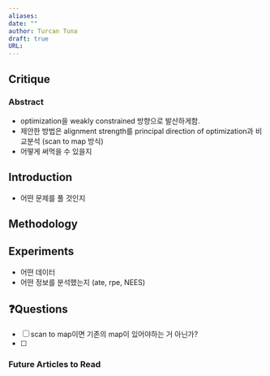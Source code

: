 ```yaml
---
aliases: 
date: ""
author: Turcan Tuna
draft: true
URL:
---
```


## Critique
### Abstract
- optimization을 weakly constrained 방향으로 발산하게함.
- 제안한 방법은 alignment strength를 principal direction of optimization과 비교분석 (scan to map 방식)
- 어떻게 써먹을 수 있을지

## Introduction

- 어떤 문제를 풀 것인지

## Methodology


## Experiments
- 어떤 데이터
- 어떤 정보를 분석했는지 (ate, rpe, NEES)


## ❓️Questions
- [ ] scan to map이면 기존의 map이 있어야하는 거 아닌가?
- [ ] 

### Future Articles to Read




